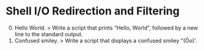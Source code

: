 # Shell I/O Redirection and Filtering
0. Hello World. > Write a script that prints “Hello, World”, followed by a new line to the standard output.
1. Confused smiley. > Write a script that displays a confused smiley "(Ôo)'.
